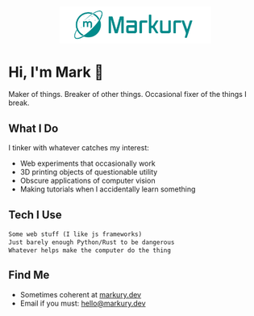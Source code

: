 <p align="center">
  <div style="display: flex; max-width: 300px; margin: 0 auto;">
    <img src="assets/markury-logo-sage.png" alt="Markury Logo" style="max-width: 100%;" />
  </div>
</p>

# Hi, I'm Mark 👋

Maker of things. Breaker of other things. Occasional fixer of the things I break.

## What I Do

I tinker with whatever catches my interest:

- Web experiments that occasionally work
- 3D printing objects of questionable utility
- Obscure applications of computer vision
- Making tutorials when I accidentally learn something

## Tech I Use

```
Some web stuff (I like js frameworks)
Just barely enough Python/Rust to be dangerous
Whatever helps make the computer do the thing
```

## Find Me

- Sometimes coherent at [markury.dev](https://markury.dev)
- Email if you must: hello@markury.dev
